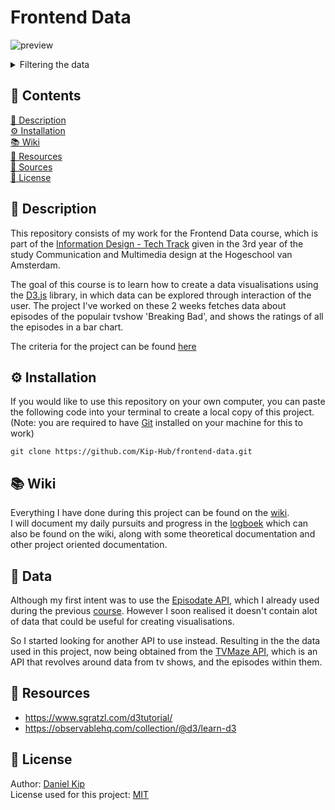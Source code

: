 # Frontend Data

![preview](https://i.imgur.com/iHBCa2r.png)
<details>

<summary>Filtering the data</summary

![gif](https://i.imgur.com/sMnPZt4.gif)

</details>

## 📁 Contents
[🚀 Description](https://github.com/Kip-Hub/frontend-data#-description)  
[⚙️ Installation](https://github.com/Kip-Hub/frontend-data#%EF%B8%8F-installation)  
[📚 Wiki](https://github.com/Kip-Hub/frontend-data#-wiki)  
[🧩 Resources](https://github.com/Kip-Hub/frontend-data#-resources)  
[🙋 Sources](https://github.com/Kip-Hub/frontend-data#sources)  
[📎 License](https://github.com/Kip-Hub/frontend-data#-license)  

## 🚀 Description

This repository consists of my work for the Frontend Data course, which is part of the [Information Design - Tech Track](https://github.com/cmda-tt) given in the 3rd year of the study Communication and Multimedia design at the Hogeschool van Amsterdam.

The goal of this course is to learn how to create a data visualisations using the [D3.js](https://d3js.org/) library, in which data can be explored through interaction of the user. The project I've worked on these 2 weeks fetches data about episodes of the populair tvshow 'Breaking Bad', and shows the ratings of all the episodes in a bar chart.

The criteria for the project can be found [here](https://github.com/Kip-Hub/frontend-data/wiki/rubric)


## ⚙️ Installation

If you would like to use this repository on your own computer, you can paste the following code into your terminal to create a local copy of this project.  
(Note: you are required to have [Git](https://git-scm.com/downloads) installed on your machine for this to work)

```
git clone https://github.com/Kip-Hub/frontend-data.git
```

## 📚 Wiki

Everything I have done during this project can be found on the [wiki](https://github.com/Kip-Hub/frontend-data/wiki).  
I will document my daily pursuits and progress in the [logboek](https://github.com/Kip-Hub/frontend-data/wiki/logboek) which can also be found on the wiki, along with some theoretical documentation and other project oriented documentation.

## 🧩 Data

Although my first intent was to use the [Episodate API](https://www.episodate.com/api), which I already used during the previous [course](https://github.com/Kip-Hub/functional-programming). However I soon realised it doesn't contain alot of data that could be useful for creating visualisations.

So I started looking for another API to use instead. Resulting in the the data used in this project, now being obtained from the [TVMaze API](https://www.tvmaze.com/api), which is an API that revolves around data from tv shows, and the episodes within them.

## 🙋 Resources

* https://www.sgratzl.com/d3tutorial/  
* https://observablehq.com/collection/@d3/learn-d3  


## 📎 License

Author: [Daniel Kip](https://github.com/Kip-Hub)  
License used for this project: [MIT](https://github.com/Kip-Hub/frontend-data/blob/main/LICENSE)